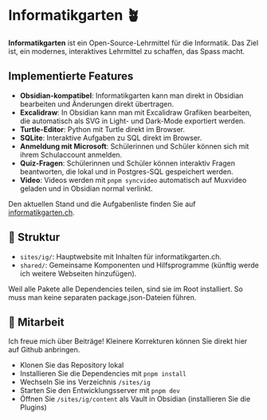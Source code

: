 # Informatikgarten 🪴

**Informatikgarten** ist ein Open-Source-Lehrmittel für die Informatik. Das Ziel ist, ein modernes, interaktives Lehrmittel zu schaffen, das Spass macht. 

## Implementierte Features

- **Obsidian-kompatibel**: Informatikgarten kann man direkt in Obsidian bearbeiten und Änderungen direkt übertragen.
- **Excalidraw**: In Obsidian kann man mit Excalidraw Grafiken bearbeiten, die automatisch als SVG in Light- und Dark-Mode exportiert werden.
- **Turtle-Editor**: Python mit Turtle direkt im Browser.
- **SQLite**: Interaktive Aufgaben zu SQL direkt im Browser.
- **Anmeldung mit Microsoft**: Schülerinnen und Schüler können sich mit ihrem Schulaccount anmelden.
- **Quiz-Fragen**: Schülerinnen und Schüler können interaktiv Fragen beantworten, die lokal und in Postgres-SQL gespeichert werden.
- **Video**: Videos werden mit `pnpm syncvideo` automatisch auf Muxvideo geladen und in Obsidian normal verlinkt.

Den aktuellen Stand und die Aufgabenliste finden Sie auf [informatikgarten.ch](https://www.informatikgarten.ch).

## 📂 Struktur

- `sites/ig/`: Hauptwebsite mit Inhalten für informatikgarten.ch.
- `shared/`: Gemeinsame Komponenten und Hilfsprogramme (künftig werde ich weitere Webseiten hinzufügen).

Weil alle Pakete alle Dependencies teilen, sind sie im Root installiert. So muss man keine separaten package.json-Dateien führen.

## 🤝 Mitarbeit

Ich freue mich über Beiträge! Kleinere Korrekturen können Sie direkt hier auf Github anbringen. 

- Klonen Sie das Repository lokal
- Installieren Sie die Dependencies mit `pnpm install`
- Wechseln Sie ins Verzeichnis `/sites/ig`
- Starten Sie den Entwicklungsserver mit `pnpm dev`
- Öffnen Sie `/sites/ig/content` als Vault in Obsidian (installieren Sie die Plugins)